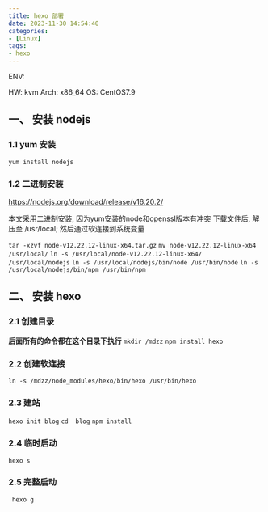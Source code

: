 ```yaml
---
title: hexo 部署
date: 2023-11-30 14:54:40
categories: 
- [Linux]
tags: 
- hexo
---
```


ENV:

HW: kvm
Arch: x86_64
OS: CentOS7.9


## 一、 安装 nodejs

### 1.1 yum 安装
``` yum install nodejs ```

### 1.2 二进制安装
https://nodejs.org/download/release/v16.20.2/

本文采用二进制安装, 因为yum安装的node和openssl版本有冲突
下载文件后, 解压至 /usr/local; 然后通过软连接到系统变量

``` tar -xzvf node-v12.22.12-linux-x64.tar.gz ```
``` mv node-v12.22.12-linux-x64 /usr/local/ ```
``` ln -s /usr/local/node-v12.22.12-linux-x64/ /usr/local/nodejs ```
``` ln -s /usr/local/nodejs/bin/node /usr/bin/node ```
``` ln -s /usr/local/nodejs/bin/npm /usr/bin/npm ```

## 二、 安装 hexo

### 2.1 创建目录

**后面所有的命令都在这个目录下执行**
``` mkdir /mdzz ```
``` npm install hexo ```

### 2.2 创建软连接

``` ln -s /mdzz/node_modules/hexo/bin/hexo /usr/bin/hexo ```

### 2.3 建站

``` hexo init blog ```
``` cd  blog ```
``` npm install ```

### 2.4 临时启动

``` hexo s ```

### 2.5  完整启动
```  hexo g ```






